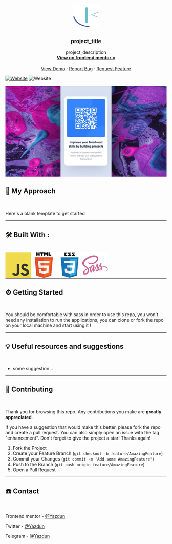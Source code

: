 <div id="top"></div>


<!-- PROJECT LOGO -->
<br />
<div align="center">
  <a href="https://www.frontendmentor.io/profile/Yazdun">
    <img src="images/README/frontend-mentor-seeklogo.com.svg" alt="Logo" width="80" height="80">
  </a>

<h3 align="center">project_title</h3>

  <p align="center">
    project_description
    <br />
    <a href="#"><strong>View on frontend mentor »</strong></a>
    <br />
    <br />
    <a href="#">View Demo</a>
    ·
    <a href="https://github.com/Yazdun/frontend_mentor/issues">Report Bug</a>
    ·
    <a href="https://github.com/Yazdun/frontend_mentor/issues">Request Feature</a>
  </p>
</div>

[![Website](https://img.shields.io/website?down_color=critical&down_message=down&label=netlify&logo=netlify&style=for-the-badge&up_color=brightengreen&up_message=active&url=https%3A%2F%2Fyazdun-ping-single-column-coming-soon-page.netlify.app%2F)](https://yazdun-ping-single-column-coming-soon-page.netlify.app/)
![Website](https://img.shields.io/website?down_color=blue&down_message=newbie&label=difficulty&logo=frontendmentor&style=for-the-badge&up_color=blue&up_message=newbie&url=https%3A%2F%2Fwww.frontendmentor.io%2F)



![Preview of the repo's main index.html](./images/README/screenshot.jpg)
## 🚀 My Approach 

<br/>

Here's a blank template to get started

---
## 🛠 Built With :

<br/>

<img align="left" alt="JavaScript" width="80px" src="https://raw.githubusercontent.com/github/explore/80688e429a7d4ef2fca1e82350fe8e3517d3494d/topics/javascript/javascript.png" />
<img align="left" alt="HTML5" width="80px" src="https://raw.githubusercontent.com/github/explore/80688e429a7d4ef2fca1e82350fe8e3517d3494d/topics/html/html.png" />
<img align="left" alt="CSS3" width="80px" src="https://raw.githubusercontent.com/github/explore/80688e429a7d4ef2fca1e82350fe8e3517d3494d/topics/css/css.png" />
<img align="left" alt="Sass" width="80px" src="https://raw.githubusercontent.com/github/explore/80688e429a7d4ef2fca1e82350fe8e3517d3494d/topics/sass/sass.png" />

<br/>
<br/>
<br/>
<br/>

---
## ⚙️ Getting Started

<br/>

You should be comfortable with sass in order to use this repo, you won't need any installation to run the applications, you can clone or fork the repo on your local machine and start using it !

---

## 💡 Useful resources and suggestions

<br/>

- some suggestion...

---
## 🤝 Contributing

<br/>

Thank you for browsing this repo. Any contributions you make are **greatly appreciated**.

If you have a suggestion that would make this better, please fork the repo and create a pull request. You can also simply open an issue with the tag "enhancement".
Don't forget to give the project a star! Thanks again!

1. Fork the Project
2. Create your Feature Branch (`git checkout -b feature/AmazingFeature`)
3. Commit your Changes (`git commit -m 'Add some AmazingFeature'`)
4. Push to the Branch (`git push origin feature/AmazingFeature`)
5. Open a Pull Request

---

## ☎️ Contact

<br/>

Frontend mentor - [@Yazdun](https://www.frontendmentor.io/profile/Yazdun)

Twitter - [@Yazdun](https://twitter.com/Yazdun) 

Telegram - [@Yazdun](https://t.me/Yazdun) 






